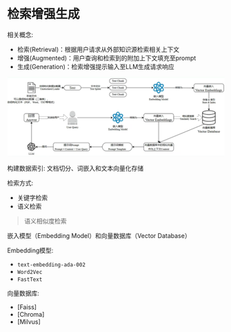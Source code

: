 # 检索增强生成

相关概念:

- 检索(Retrieval)：根据用户请求从外部知识源检索相关上下文
- 增强(Augmented)：用户查询和检索到的附加上下文填充至prompt
- 生成(Generation)：检索增强提示输入至LLM生成请求响应

![](./schematic.png)

构建数据索引: 文档切分、词嵌入和文本向量化存储

检索方式:

- 关键字检索
- 语义检索

> 语义相似度检索

嵌入模型（Embedding Model）和向量数据库（Vector Database）

Embedding模型:

- `text-embedding-ada-002`
- `Word2Vec`
- `FastText`

向量数据库:

- [Faiss]
- [Chroma]
- [Milvus]
